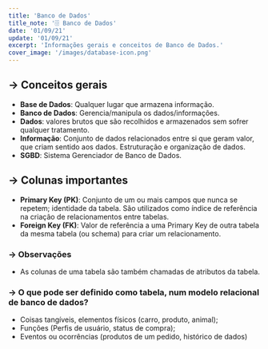 ```yaml
---
title: 'Banco de Dados'
title_note: '🗄️ Banco de Dados'
date: '01/09/21'
update: '01/09/21'
excerpt: 'Informações gerais e conceitos de Banco de Dados.'
cover_image: '/images/database-icon.png'
---
```


## -> Conceitos gerais

- **Base de Dados**: Qualquer lugar que armazena informação.
- **Banco de Dados**: Gerencia/manipula os dados/informações.
- **Dados**: valores brutos que são recolhidos e armazenados sem sofrer qualquer tratamento.
- **Informação**:  Conjunto de dados relacionados entre si que geram valor, que criam sentido aos dados. Estruturação e organização de dados.
- **SGBD**: Sistema Gerenciador de Banco de Dados.

## -> Colunas importantes

- **Primary Key (PK)**: Conjunto de um ou mais campos que nunca se repetem; identidade da tabela. São utilizados como índice de referência na criação de relacionamentos entre tabelas.
- **Foreign Key (FK)**: Valor de referência a uma Primary Key de outra tabela da mesma tabela (ou schema) para criar um relacionamento.

### -> Observações

- As colunas de uma tabela são também chamadas de atributos da tabela.

### -> O que pode ser definido como tabela, num modelo relacional de banco de dados?

- Coisas tangíveis, elementos físicos (carro, produto, animal);
- Funções (Perfis de usuário, status de compra);
- Eventos ou ocorrências (produtos de um pedido, histórico de dados)
